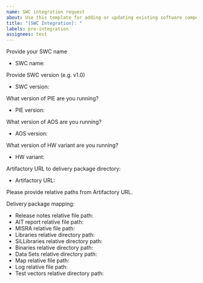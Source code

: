 ```yaml
---
name: SWC integration request
about: Use this template for adding or updating existing software components.
title: "[SWC Integration]: "
labels: pre-integration
assignees: test
---
```


Provide your SWC name
* SWC name:  

Provide SWC version (e.g. v1.0)
* SWC version:  

What version of PIE are you running?
* PIE version:  

What version of AOS are you running?
* AOS version:  

What version of HW variant are you running?
* HW variant:  

Artifactory URL to delivery package directory:
* Artifactory URL:  

Please provide relative paths from Artifactory URL.

Delivery package mapping:
*    Release notes relative file path:  
*    AIT report relative file path:  
*    MISRA relative file path:  
*    Libraries relative directory path:  
*    SiLLibraries relative directory path:  
*    Binaries relative directory path:  
*    Data Sets relative directory path:  
*    Map relative file path:  
*    Log relative file path:  
*    Test vectors relative directory path:  
